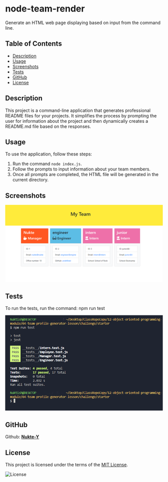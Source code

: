 # node-team-render
Generate an HTML web page displaying based on input from the command line.

## Table of Contents
- [Description](#description)
- [Usage](#usage)
- [Screenshots](#screenshots)
- [Tests](#tests)
- [GitHub](#github)
- [License](#license)

## Description
This project is a command-line application that generates professional README files for your projects. It simplifies the process by prompting the user for information about the project and then dynamically creates a README.md file based on the responses.

## Usage
To use the application, follow these steps:

1. Run the command `node index.js`.
2. Follow the prompts to input information about your team members.
3. Once all prompts are completed, the HTML file will be generated in the current directory.

## Screenshots
![Screenshot](./assets/html.PNG)

## Tests

To run the tests, run the command: npm run test

![Screenshot](./assets/tests.PNG)

## GitHub
Github: **[Nukte-Y](https://github.com/Nukte-y/node-team-render)**

## License
This project is licensed under the terms of the [MIT License](LICENSE).

![License](https://img.shields.io/badge/license-MIT-blue.svg)